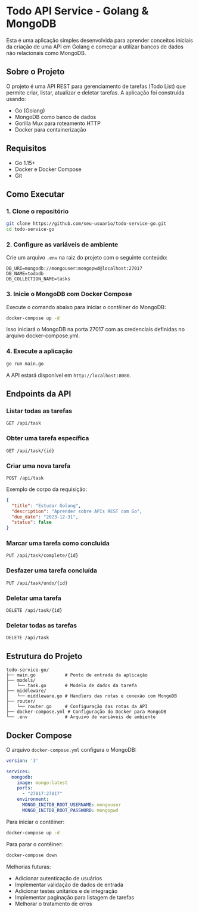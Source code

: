 # Todo API Service - Golang & MongoDB

Esta é uma aplicação simples desenvolvida para aprender conceitos iniciais da criação de uma API em Golang e começar a utilizar bancos de dados não relacionais como MongoDB.

## Sobre o Projeto

O projeto é uma API REST para gerenciamento de tarefas (Todo List) que permite criar, listar, atualizar e deletar tarefas. A aplicação foi construída usando:

- Go (Golang)
- MongoDB como banco de dados
- Gorilla Mux para roteamento HTTP
- Docker para containerização

## Requisitos

- Go 1.15+
- Docker e Docker Compose
- Git

## Como Executar

### 1. Clone o repositório

```bash
git clone https://github.com/seu-usuario/todo-service-go.git
cd todo-service-go
```

### 2. Configure as variáveis de ambiente

Crie um arquivo `.env` na raiz do projeto com o seguinte conteúdo:

```
DB_URI=mongodb://mongouser:mongopwd@localhost:27017
DB_NAME=tododb
DB_COLLECTION_NAME=tasks
```

### 3. Inicie o MongoDB com Docker Compose

Execute o comando abaixo para iniciar o contêiner do MongoDB:

```bash
docker-compose up -d
```

Isso iniciará o MongoDB na porta 27017 com as credenciais definidas no arquivo docker-compose.yml.

### 4. Execute a aplicação

```bash
go run main.go
```

A API estará disponível em `http://localhost:8080`.

## Endpoints da API

### Listar todas as tarefas
```
GET /api/task
```

### Obter uma tarefa específica
```
GET /api/task/{id}
```

### Criar uma nova tarefa
```
POST /api/task
```
Exemplo de corpo da requisição:
```json
{
  "title": "Estudar Golang",
  "description": "Aprender sobre APIs REST com Go",
  "due_date": "2023-12-31",
  "status": false
}
```

### Marcar uma tarefa como concluída
```
PUT /api/task/complete/{id}
```

### Desfazer uma tarefa concluída
```
PUT /api/task/undo/{id}
```

### Deletar uma tarefa
```
DELETE /api/task/{id}
```

### Deletar todas as tarefas
```
DELETE /api/task
```

## Estrutura do Projeto

```
todo-service-go/
├── main.go           # Ponto de entrada da aplicação
├── models/
│   └── task.go       # Modelo de dados da tarefa
├── middleware/
│   └── middleware.go # Handlers das rotas e conexão com MongoDB
├── router/
│   └── router.go     # Configuração das rotas da API
├── docker-compose.yml # Configuração do Docker para MongoDB
└── .env              # Arquivo de variáveis de ambiente
```

## Docker Compose

O arquivo `docker-compose.yml` configura o MongoDB:

```yaml
version: '3'

services:
  mongodb:
    image: mongo:latest
    ports:
      - "27017:27017"
    environment:
      MONGO_INITDB_ROOT_USERNAME: mongouser
      MONGO_INITDB_ROOT_PASSWORD: mongopwd
```

Para iniciar o contêiner:
```bash
docker-compose up -d
```

Para parar o contêiner:
```bash
docker-compose down
```


Melhorias futuras:
- Adicionar autenticação de usuários
- Implementar validação de dados de entrada
- Adicionar testes unitários e de integração
- Implementar paginação para listagem de tarefas
- Melhorar o tratamento de erros
